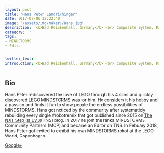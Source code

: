```yaml
---
layout: post
title: "Hans Peter Landrichinger"
date: 2017-07-06 12:22:40
image: '/assets/img/makers/Hans.jpg'
description:  <b>Bad Reichenhall, Germany</b> <br> Composite System, Painter/Technician 
category: ''
tags:
- MINDSTORMS
- Editor


twitter_text:
introduction: <b>Bad Reichenhall, Germany</b> <br> Composite System, Painter/Technician 
---
```




## Bio


Hans Peter rediscovered the love of LEGO through his 4 sons and quickly discovered LEGO MINDSTORMS was for him. He considers it his hobby and a passion and finds it fun to show people the endless possibilities of MINDSTORMS. Hans got noticed by the community after systematicly rebuilding every single #robotremix that got published since 2015 on [The NXT Step (is EV3)](http://www.thenxtstep.com/?q=robot+remix)(TNS) blog. In 2017 he join the ranks MINDSTORMS Community Partners (MCP) and became an Editor on TNS. In Febuary 2018, Hans Peter got invited to exhibit his own MINDSTORMS robot at the LEGO World, Copenhagen.

[Google+](https://plus.google.com/108600302169390110951)

